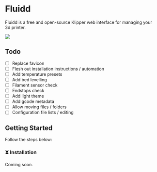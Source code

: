 # Fluidd
Fluidd is a free and open-source Klipper web interface for managing your 3d printer.

<img src="https://raw.githubusercontent.com/cadriel/fluidd/develop/.github/images/Printing.png">

## Todo
- [ ] Replace favicon
- [ ] Flesh out installation instructions / automation
- [ ] Add temperature presets
- [ ] Add bed levelling
- [ ] Filament sensor check
- [ ] Endstops check
- [ ] Add light theme
- [ ] Add gcode metadata
- [ ] Allow moving files / folders
- [ ] Configuration file lists / editing

## Getting Started
Follow the steps below:

### ⏳ Installation
Coming soon.
